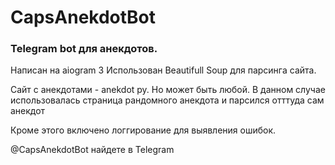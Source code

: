 # CapsAnekdotBot

### Telegram bot для анекдотов.

Написан на aiogram 3
Использован Beautifull Soup для парсинга сайта.

Сайт с анекдотами - anekdot ру. Но может быть любой. 
В данном случае использовалась страница рандомного анекдота и парсился отттуда сам анекдот

Кроме этого включено логгирование для выявления ошибок.

@CapsAnekdotBot найдете в Telegram